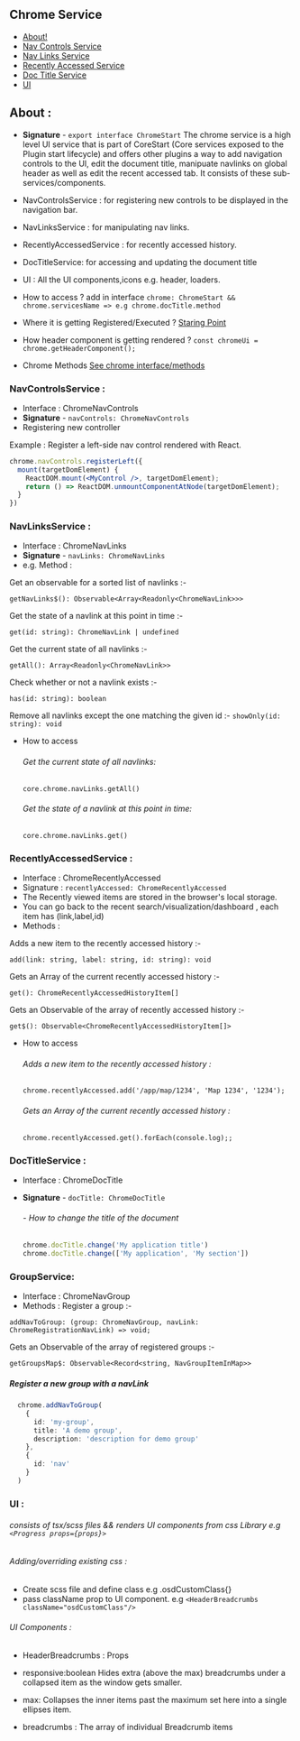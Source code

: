 
##    Chrome Service

- [About!](#about-)
- [Nav Controls Service](#navcontrolsservice-)
- [Nav Links Service](#navlinksservice-)
- [Recently Accessed Service](#recentlyaccessedservice-)
- [Doc Title Service](#doctitleservice-)
- [UI](#ui-)

## About :
- **Signature** - `export interface ChromeStart`
The chrome service is a high level UI service that is part of CoreStart (Core services exposed to the Plugin start lifecycle) and offers other plugins a way to add navigation controls to the UI, edit the document title, manipuate navlinks on global header as well as edit the recent accessed tab. It consists of these sub-services/components.

- NavControlsService : for registering new controls to be displayed in the navigation bar.
- NavLinksService : for manipulating nav links.
- RecentlyAccessedService : for recently accessed history.
- DocTitleService: for accessing and updating the document title
- UI : All the UI components,icons e.g.  header, loaders.


- How to access ? add in interface `chrome: ChromeStart && chrome.servicesName => e.g chrome.docTitle.method`
- Where it is getting Registered/Executed ? [Staring Point](https://github.com/opensearch-project/OpenSearch-Dashboards/blob/2.1/src/core/public/rendering/rendering_service.tsx)
- How header component is getting rendered ? `const chromeUi = chrome.getHeaderComponent(); `
- Chrome Methods </b> [See chrome interface/methods](https://github.com/opensearch-project/OpenSearch-Dashboards/blob/2.1/src/core/public/chrome/chrome_service.tsx)


### NavControlsService : 
- Interface : ChromeNavControls
- **Signature** - `navControls: ChromeNavControls`
- Registering new controller 

Example : 
Register a left-side nav control rendered with React.

```jsx
chrome.navControls.registerLeft({
  mount(targetDomElement) {
    ReactDOM.mount(<MyControl />, targetDomElement);
    return () => ReactDOM.unmountComponentAtNode(targetDomElement);
  }
})
```
### NavLinksService : 
- Interface :  ChromeNavLinks
- **Signature** - `navLinks: ChromeNavLinks`
- e.g. Method : 

Get an observable for a sorted list of navlinks :-

`getNavLinks$(): Observable<Array<Readonly<ChromeNavLink>>>`

Get the state of a navlink at this point in time :-

`get(id: string): ChromeNavLink | undefined`

Get the current state of all navlinks :-

`getAll(): Array<Readonly<ChromeNavLink>>`

Check whether or not a navlink exists :-

`has(id: string): boolean`

Remove all navlinks except the one matching the given id :-
`showOnly(id: string): void`

- How to access
  ###### Get the current state of all navlinks: 
  `core.chrome.navLinks.getAll()`

  ###### Get the state of a navlink at this point in time: 
  `core.chrome.navLinks.get()`

### RecentlyAccessedService : 

- Interface : ChromeRecentlyAccessed
- Signature : ```recentlyAccessed: ChromeRecentlyAccessed```
- The Recently viewed items are stored in the browser's local storage.
- You can go back to the recent search/visualization/dashboard , each item has (link,label,id)
- Methods :

Adds a new item to the recently accessed history :-

`add(link: string, label: string, id: string): void`
 
Gets an Array of the current recently accessed history :-

`get(): ChromeRecentlyAccessedHistoryItem[]`

Gets an Observable of the array of recently accessed history :-

`get$(): Observable<ChromeRecentlyAccessedHistoryItem[]>`

- How to access
   ###### Adds a new item to the recently accessed history :
   `
   chrome.recentlyAccessed.add('/app/map/1234', 'Map 1234', '1234');
   `
   ###### Gets an Array of the current recently accessed history :
   `
    chrome.recentlyAccessed.get().forEach(console.log);;
   `
   
### DocTitleService : 
- Interface : ChromeDocTitle
- **Signature** - `docTitle: ChromeDocTitle`
  ###### - How to change the title of the document


   ```ts
   chrome.docTitle.change('My application title')
   chrome.docTitle.change(['My application', 'My section'])
   ```
### GroupService:
- Interface : ChromeNavGroup
- Methods :
Register a group :-

`addNavToGroup: (group: ChromeNavGroup, navLink: ChromeRegistrationNavLink) => void;`

Gets an Observable of the array of registered groups :-

`getGroupsMap$: Observable<Record<string, NavGroupItemInMap>>`
##### Register a new group with a navLink

  ```ts
    chrome.addNavToGroup(
      { 
        id: 'my-group',
        title: 'A demo group',
        description: 'description for demo group'
      },
      {
        id: 'nav'
      }
    )
   ```

### UI :
###### consists of tsx/scss files && renders UI components from css Library e.g ```<Progress props={props}>```

###### Adding/overriding existing css : 
- Create scss file and define class e.g .osdCustomClass{}
- pass className prop to UI component.
        e.g `<HeaderBreadcrumbs className="osdCustomClass"/> `

###### UI Components :
  - HeaderBreadcrumbs : Props
       
  -  responsive:boolean Hides extra (above the max) breadcrumbs under a collapsed item as the window gets smaller.
  -  max: Collapses the inner items past the maximum set here into a single ellipses item.      
  -  breadcrumbs : The array of individual Breadcrumb items
	
      